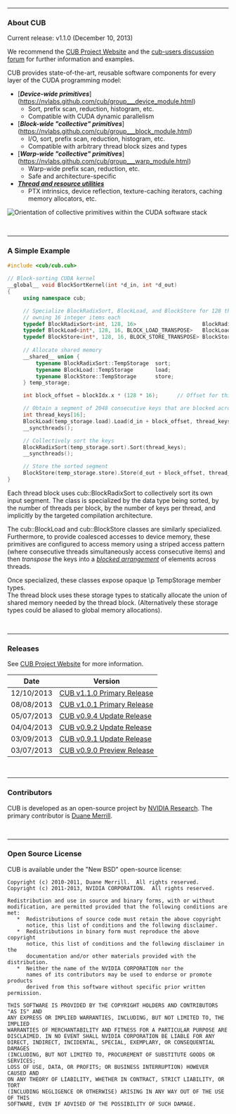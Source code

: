 <hr>
<h3>About CUB</h3>

Current release: v1.1.0 (December 10, 2013)

We recommend the [CUB Project Website](http://nvlabs.github.com/cub) and the [cub-users discussion forum](http://groups.google.com/group/cub-users) for further information and examples.

CUB provides state-of-the-art, reusable software components for every layer 
of the CUDA programming model:
- [<b><em>Device-wide primitives</em></b>] (https://nvlabs.github.com/cub/group___device_module.html) 
  - Sort, prefix scan, reduction, histogram, etc.  
  - Compatible with CUDA dynamic parallelism
- [<b><em>Block-wide "collective" primitives</em></b>] (https://nvlabs.github.com/cub/group___block_module.html)
  - I/O, sort, prefix scan, reduction, histogram, etc.  
  - Compatible with arbitrary thread block sizes and types 
- [<b><em>Warp-wide "collective" primitives</em></b>] (https://nvlabs.github.com/cub/group___warp_module.html)
  - Warp-wide prefix scan, reduction, etc.
  - Safe and architecture-specific
- [<b><em>Thread and resource utilities</em></b>](https://nvlabs.github.com/cub/group___thread_module.html)
  - PTX intrinsics, device reflection, texture-caching iterators, caching memory allocators, etc. 

![Orientation of collective primitives within the CUDA software stack](http://nvlabs.github.com/cub/cub_overview.png)

<br><hr>
<h3>A Simple Example</h3>

```C++
#include <cub/cub.cuh>
 
// Block-sorting CUDA kernel
__global__ void BlockSortKernel(int *d_in, int *d_out)
{
     using namespace cub;

     // Specialize BlockRadixSort, BlockLoad, and BlockStore for 128 threads 
     // owning 16 integer items each
     typedef BlockRadixSort<int, 128, 16>                     BlockRadixSort;
     typedef BlockLoad<int*, 128, 16, BLOCK_LOAD_TRANSPOSE>   BlockLoad;
     typedef BlockStore<int*, 128, 16, BLOCK_STORE_TRANSPOSE> BlockStore;
 
     // Allocate shared memory
     __shared__ union {
         typename BlockRadixSort::TempStorage  sort;
         typename BlockLoad::TempStorage       load; 
         typename BlockStore::TempStorage      store; 
     } temp_storage; 

     int block_offset = blockIdx.x * (128 * 16);	  // Offset for this block's ment

     // Obtain a segment of 2048 consecutive keys that are blocked across threads
     int thread_keys[16];
     BlockLoad(temp_storage.load).Load(d_in + block_offset, thread_keys);
     __syncthreads();

     // Collectively sort the keys
     BlockRadixSort(temp_storage.sort).Sort(thread_keys);
     __syncthreads();

     // Store the sorted segment 
     BlockStore(temp_storage.store).Store(d_out + block_offset, thread_keys);
}
```

Each thread block uses cub::BlockRadixSort to collectively sort 
its own input segment.  The class is specialized by the 
data type being sorted, by the number of threads per block, by the number of 
keys per thread, and implicitly by the targeted compilation architecture.  

The cub::BlockLoad and cub::BlockStore classes are similarly specialized.    
Furthermore, to provide coalesced accesses to device memory, these primitives are 
configured to access memory using a striped access pattern (where consecutive threads 
simultaneously access consecutive items) and then <em>transpose</em> the keys into 
a [<em>blocked arrangement</em>](index.html#sec5sec4) of elements across threads. 

Once specialized, these classes expose opaque \p TempStorage member types.  
The thread block uses these storage types to statically allocate the union of 
shared memory needed by the thread block.  (Alternatively these storage types 
could be aliased to global memory allocations).

<br><hr>
<h3>Releases</h3>

See [CUB Project Website](http://nvlabs.github.com/cub) for more information.
 
| Date | Version |
| ---- | ------- |
| 12/10/2013 | [CUB v1.1.0 Primary Release](https://github.com/NVlabs/cub/archive/1.1.0.zip) |
| 08/08/2013 | [CUB v1.0.1 Primary Release](https://github.com/NVlabs/cub/archive/1.0.1.zip) |
| 05/07/2013 | [CUB v0.9.4 Update Release](https://github.com/NVlabs/cub/archive/0.9.4.zip) |
| 04/04/2013 | [CUB v0.9.2 Update Release](https://github.com/NVlabs/cub/archive/0.9.2.zip) |
| 03/09/2013 | [CUB v0.9.1 Update Release](https://github.com/NVlabs/cub/archive/0.9.1.zip) |
| 03/07/2013 | [CUB v0.9.0 Preview Release](https://github.com/NVlabs/cub/archive/0.9.zip) |


<br><hr>
<h3>Contributors</h3>

CUB is developed as an open-source project by [NVIDIA Research](http://research.nvidia.com).  The primary contributor is [Duane Merrill](http://github.com/dumerrill).

<br><hr>
<h3>Open Source License</h3>

CUB is available under the "New BSD" open-source license:

```
Copyright (c) 2010-2011, Duane Merrill.  All rights reserved.
Copyright (c) 2011-2013, NVIDIA CORPORATION.  All rights reserved.

Redistribution and use in source and binary forms, with or without
modification, are permitted provided that the following conditions are met:
   *  Redistributions of source code must retain the above copyright
      notice, this list of conditions and the following disclaimer.
   *  Redistributions in binary form must reproduce the above copyright
      notice, this list of conditions and the following disclaimer in the
      documentation and/or other materials provided with the distribution.
   *  Neither the name of the NVIDIA CORPORATION nor the
      names of its contributors may be used to endorse or promote products
      derived from this software without specific prior written permission.

THIS SOFTWARE IS PROVIDED BY THE COPYRIGHT HOLDERS AND CONTRIBUTORS "AS IS" AND
ANY EXPRESS OR IMPLIED WARRANTIES, INCLUDING, BUT NOT LIMITED TO, THE IMPLIED
WARRANTIES OF MERCHANTABILITY AND FITNESS FOR A PARTICULAR PURPOSE ARE
DISCLAIMED. IN NO EVENT SHALL NVIDIA CORPORATION BE LIABLE FOR ANY
DIRECT, INDIRECT, INCIDENTAL, SPECIAL, EXEMPLARY, OR CONSEQUENTIAL DAMAGES
(INCLUDING, BUT NOT LIMITED TO, PROCUREMENT OF SUBSTITUTE GOODS OR SERVICES;
LOSS OF USE, DATA, OR PROFITS; OR BUSINESS INTERRUPTION) HOWEVER CAUSED AND
ON ANY THEORY OF LIABILITY, WHETHER IN CONTRACT, STRICT LIABILITY, OR TORT
(INCLUDING NEGLIGENCE OR OTHERWISE) ARISING IN ANY WAY OUT OF THE USE OF THIS
SOFTWARE, EVEN IF ADVISED OF THE POSSIBILITY OF SUCH DAMAGE.
```
